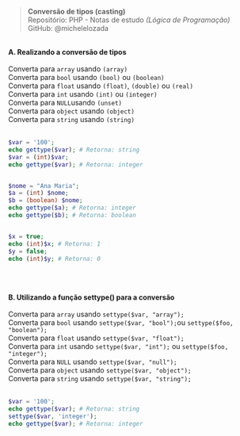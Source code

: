 > **Conversão de tipos (casting)**     
> Repositório: PHP - Notas de estudo *(Lógica de Programação)*      
> GitHub: @michelelozada
&nbsp;
     
&nbsp;     
**A. Realizando a conversão de tipos**   
&nbsp;  
Converta para `array` usando `(array)`  
Converta para `bool` usando `(bool)` ou `(boolean)`  
Converta para `float` usando `(float)`, `(double)` ou `(real)`  
Converta para `int` usando `(int)` ou `(integer)`  
Converta para `NULL`usando `(unset)`   
Converta para `object` usando `(object)`  
Converta para `string` usando `(string)`  
&nbsp;
```php
$var = '100';
echo gettype($var); # Retorna: string 
$var = (int)$var;
echo gettype($var); # Retorna: integer


$nome = "Ana Maria";
$a = (int) $nome;
$b = (boolean) $nome;
echo gettype($a); # Retorna: integer
echo gettype($b); # Retorna: boolean


$x = true;
echo (int)$x; # Retorna: 1
$y = false;
echo (int)$y; # Retorna: 0
```
&nbsp;
     
&nbsp;   
**B. Utilizando a função settype() para a conversão**  
&nbsp;  
Converta para `array` usando `settype($var, "array");`  
Converta para `bool` usando `settype($var, "bool");`ou `settype($foo, "boolean");`  
Converta para `float` usando `settype($var, "float");`  
Converta para `int` usando `settype($var, "int");` ou `settype($foo, "integer");`  
Converta para `NULL` usando `settype($var, "null");`  
Converta para `object` usando `settype($var, "object");`  
Converta para `string` usando `settype($var, "string");`  
&nbsp;
```php
$var = '100';
echo gettype($var); # Retorna: string
settype($var, 'integer');
echo gettype($var); # Retorna: integer
```